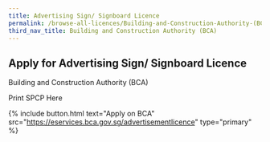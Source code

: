 ```yaml
---
title: Advertising Sign/ Signboard Licence
permalink: /browse-all-licences/Building-and-Construction-Authority-(BCA)/Advertising-Sign--Signboard-Licence
third_nav_title: Building and Construction Authority (BCA)
---
```


## Apply for Advertising Sign/ Signboard Licence

Building and Construction Authority (BCA)

Print SPCP Here

{% include button.html text="Apply on BCA" src="https://eservices.bca.gov.sg/advertisementlicence" type="primary" %}
